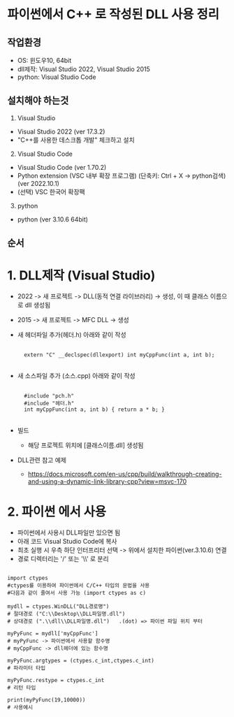 파이썬에서 C++ 로 작성된 DLL 사용 정리
===================================
작업환경
------------------------------
+ OS: 윈도우10, 64bit
+ dll제작: Visual Studio 2022, Visual Studio 2015
+ python: Visual Studio Code 

설치해야 하는것
------------------------------
1. Visual Studio
+ Visual Studio 2022 (ver 17.3.2)
+ "C++를 사용한 데스크톱 개발" 체크하고 설치
 
2. Visual Studio Code
+ Visual Studio Code (ver 1.70.2)
+ Python extension (VSC 내부 확장 프로그램) (단축키: Ctrl + X -> python검색) (ver 2022.10.1)
+ (선택) VSC 한국어 확장팩 
 
3. python 
+ python (ver 3.10.6 64bit)

순서
------------------------------
# 1. DLL제작 (Visual Studio)
+ 2022 -> 새 프로젝트 -> DLL(동적 연결 라이브러리) -> 생성, 이 때 클래스 이름으로 dll 생성됨 
+ 2015 -> 새 프로젝트 -> MFC DLL -> 생성
+ 새 헤더파일 추가(헤더.h) 
	아래와 같이 작성
	<pre>	<code>
	extern "C" __declspec(dllexport) int myCppFunc(int a, int b);
	</code>	</pre>	
+ 새 소스파일 추가 (소스.cpp)
	아래와 같이 작성
	<pre>	<code>
	#include "pch.h"
	#include "헤더.h"
	int myCppFunc(int a, int b) { return a * b; }
	</code>	</pre>
+ 빌드
	* 해당 프로젝트 위치에 [클래스이름.dll] 생성됨

 
+ DLL관련 참고 예제
	* https://docs.microsoft.com/en-us/cpp/build/walkthrough-creating-and-using-a-dynamic-link-library-cpp?view=msvc-170



# 2. 파이썬 에서 사용
+ 파이썬에서 사용시 DLL파일만 있으면 됨
+ 아래 코드 Visual Studio Code에 복사
+ 최초 실행 시 우측 하단 인터프리터 선택 -> 위에서 설치한 파이썬(ver.3.10.6) 연결
+ 경로 디렉터리는 '/' 또는 '\\\\' 로 분리

<pre>
<code>
import ctypes 
#ctypes를 이용하여 파이썬에서 C/C++ 타입의 문법을 사용
#다음과 같이 줄여서 사용 가능 (import ctypes as c)

mydll = ctypes.WinDLL("DLL경로명")
# 절대경로 ("C:\\Desktop\\DLL파일명.dll")
# 상대경로 (".\\dll\\DLL파일명.dll")   .(dot) => 파이썬 파일 위치 부터

myPyFunc = mydll['myCppFunc']
# myPyFunc -> 파이썬에서 사용할 함수명
# myCppFunc -> dll헤더에 있는 함수명

myPyFunc.argtypes = (ctypes.c_int,ctypes.c_int)
# 파라미터 타입

myPyFunc.restype = ctypes.c_int
# 리턴 타입

print(myPyFunc(19,10000))
# 사용예시
</code>
</pre>
